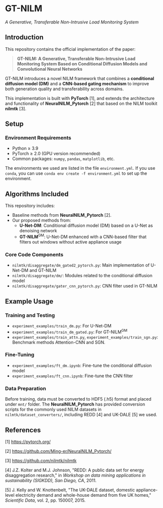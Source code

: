 # GT-NILM
*A Generative, Transferable Non-Intrusive Load Monitoring System*

## Introduction
This repository contains the official implementation of the paper:

> **GT-NILM: A Generative, Transferable Non-Intrusive Load Monitoring System Based on Conditional Diffusion Models and Convolutional Neural Networks**

GT-NILM introduces a novel NILM framework that combines a **conditional diffusion model (DM)** and a **CNN-based gating mechanism** to improve both generation quality and transferability across domains.

This implementation is built with **PyTorch** [1], and extends the architecture and functionality of __NeuralNILM_Pytorch__ [2] that based on the NILM toolkit __nilmtk__ [3].

## Setup

### Environment Requirements

- Python ≥ 3.9
- PyTorch ≥ 2.0 (GPU version recommended)
- Common packages: `numpy`, `pandas`, `matplotlib`, etc.

The environments we used are listed in the file `environment.yml`. If you use `conda`, you can use `conda env create -f environment.yml` to set up the environment.

## Algorithms Included
This repository includes:
* Baseline methods from __NeuralNILM_Pytorch__ [2].
* Our proposed methods from:
  * __U-Net-DM__: Conditional diffusion model (DM) based on a U-Net as denoising network
  * __GT-NILM__<sup>GM</sup>: U-Net-DM enhanced with a CNN-based filter that filters out windows without active appliance usage

### Core Code Components
* `nilmtk/disaggregate/dm_gated2_pytorch.py`: Main implementation of U-Net-DM and GT-NILM
* `nilmtk/disaggregate/dm/`: Modules related to the conditional diffusion model
* `nilmtk/disaggregate/gater_cnn_pytorch.py`: CNN filter used in GT-NILM

## Example Usage
### Training and Testing
* `experiment_examples/train_dm.py`: For U-Net-DM
* `experiment_examples/train_dm_gated.py`: For GT-NILM<sup>GM</sup>
* `experiment_examples/train_attn.py`, `experiment_examples/train_sgn.py`: Benchmark methods Attention-CNN and SGN.

### Fine-Tuning
* `experiment_examples/ft_dm.ipynb`: Fine-tune the conditional diffusion model
* `experiment_examples/ft_cnn.ipynb`: Fine-tune the CNN filter

### Data Preparation
Before training, data must be converted to HDF5 (.h5) format and placed under `mnt/` folder.
The __NeuralNILM_Pytorch__ has provided conversion scripts for the commonly used NILM datasets in `nilmtk/dataset_converters/`,
including REDD [4] and UK-DALE [5] we used.

## References
[1] https://pytorch.org/

[2] https://github.com/Ming-er/NeuralNILM_Pytorch/ 

[3] https://github.com/nilmtk/nilmtk

[4] J.Z. Kolter and M.J. Johnson, "REDD: A public data set for energy disaggregation research," in _Workshop on data mining applications in sustainability (SIGKDD), San Diego, CA_, 2011.

[5] J. Kelly and W. Knottenbelt, "The UK-DALE dataset, domestic appliance-level electricity demand and whole-house demand from five UK homes," _Scientific Data_, vol. 2, pp. 150007, 2015.
